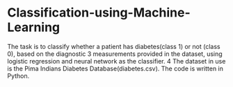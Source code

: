 # Classification-using-Machine-Learning
The task is to classify whether a patient has diabetes(class 1) or not (class 0), based on the diagnostic 3 measurements provided in the dataset, using logistic regression and neural network as the classifier. 4 The dataset in use is the Pima Indians Diabetes Database(diabetes.csv). The code is written in Python.
